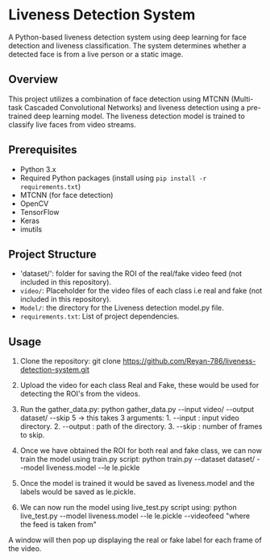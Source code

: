 # Liveness Detection System

A Python-based liveness detection system using deep learning for face detection and liveness classification. The system determines whether a detected face is from a live person or a static image.

## Overview

This project utilizes a combination of face detection using MTCNN (Multi-task Cascaded Convolutional Networks) and liveness detection using a pre-trained deep learning model. The liveness detection model is trained to classify live faces from video streams.

## Prerequisites

- Python 3.x
- Required Python packages (install using `pip install -r requirements.txt`)
- MTCNN (for face detection)
- OpenCV
- TensorFlow
- Keras
- imutils

## Project Structure

- 'dataset/': folder for saving the ROI of the real/fake video feed (not included in this repository). 
- `video/`: Placeholder for the video files of each class i.e real and fake (not included in this repository).
- `Model/`: the directory for the Liveness detection model.py file.
- `requirements.txt`: List of project dependencies.

## Usage

1. Clone the repository:
     git clone https://github.com/Reyan-786/liveness-detection-system.git
2. Upload the video for each class Real and Fake, these would be used for detecting the ROI's from the videos.
3. Run the gather_data.py:
     python gather_data.py --input video/ --output dataset/ --skip 5
-> this takes 3 arguments:
       1. --input : input video directory.
       2. --output : path of the directory.
       3. --skip : number of frames to skip.

4. Once we have obtained the ROI for both real and fake class, we can now train the model using train.py script:
     python train.py --dataset dataset/ --model liveness.model --le le.pickle
5. Once the model is trained it would be saved as liveness.model and the labels would be saved as le.pickle.
6. We can now run the model using live_test.py script using:
     python live_test.py --model liveness.model --le le.pickle --videofeed "where the feed is taken from"

A window will then pop up displaying the real or fake label for each frame of the video.

